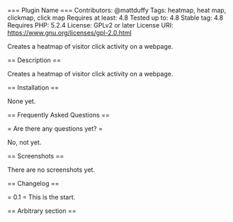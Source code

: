 === Plugin Name ===
Contributors: @mattduffy
Tags: heatmap, heat map, clickmap, click map
Requires at least: 4.8
Tested up to: 4.8
Stable tag: 4.8
Requires PHP: 5.2.4
License: GPLv2 or later
License URI: https://www.gnu.org/licenses/gpl-2.0.html

Creates a heatmap of visitor click activity on a webpage.

== Description ==

Creates a heatmap of visitor click activity on a webpage.

== Installation ==

None yet.

== Frequently Asked Questions ==

= Are there any questions yet? =

No, not yet.

== Screenshots ==

There are no screenshots yet.

== Changelog ==

= 0.1 =
This is the start.

== Arbitrary section ==


